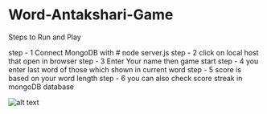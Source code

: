 # Word-Antakshari-Game

Steps to Run and Play 

step - 1   Connect MongoDB with # node server.js
step - 2   click on local host that open in browser 
step - 3   Enter Your name then game start
step - 4   you enter last word of those which shown in current word 
step - 5   score is based on your word length
step - 6   you can also check score streak in mongoDB database 




![alt text](1.png)